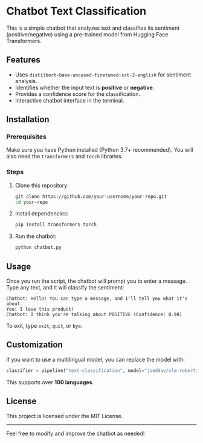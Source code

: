 # Chatbot Text Classification

This is a simple chatbot that analyzes text and classifies its sentiment (positive/negative) using a pre-trained model from Hugging Face Transformers.

## Features
- Uses `distilbert-base-uncased-finetuned-sst-2-english` for sentiment analysis.
- Identifies whether the input text is **positive** or **negative**.
- Provides a confidence score for the classification.
- Interactive chatbot interface in the terminal.

## Installation
### Prerequisites
Make sure you have Python installed (Python 3.7+ recommended). You will also need the `transformers` and `torch` libraries.

### Steps
1. Clone this repository:
   ```sh
   git clone https://github.com/your-username/your-repo.git
   cd your-repo
   ```
2. Install dependencies:
   ```sh
   pip install transformers torch
   ```
3. Run the chatbot:
   ```sh
   python chatbot.py
   ```

## Usage
Once you run the script, the chatbot will prompt you to enter a message. Type any text, and it will classify the sentiment:
```
Chatbot: Hello! You can type a message, and I'll tell you what it's about.
You: I love this product!
Chatbot: I think you're talking about POSITIVE (Confidence: 0.98)
```
To exit, type `exit`, `quit`, or `bye`.

## Customization
If you want to use a multilingual model, you can replace the model with:
```python
classifier = pipeline("text-classification", model="joeddav/xlm-roberta-large-xnli")
```
This supports over **100 languages**.

## License
This project is licensed under the MIT License.

---
Feel free to modify and improve the chatbot as needed!


